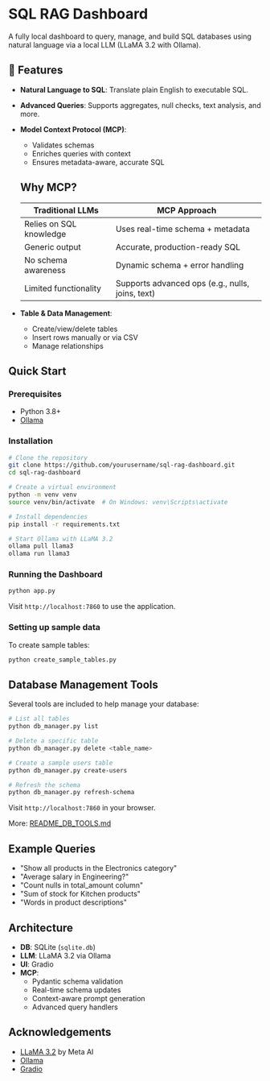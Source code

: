 
# SQL RAG Dashboard

A fully local dashboard to query, manage, and build SQL databases using natural language via a local LLM (LLaMA 3.2 with Ollama).

## 🔧 Features

- **Natural Language to SQL**: Translate plain English to executable SQL.
- **Advanced Queries**: Supports aggregates, null checks, text analysis, and more.
- **Model Context Protocol (MCP)**: 
  - Validates schemas
  - Enriches queries with context
  - Ensures metadata-aware, accurate SQL

  ## Why MCP?

  | Traditional LLMs           | MCP Approach                          |
  |---------------------------|----------------------------------------|
  | Relies on SQL knowledge   | Uses real-time schema + metadata       |
  | Generic output            | Accurate, production-ready SQL         |
  | No schema awareness       | Dynamic schema + error handling        |
  | Limited functionality     | Supports advanced ops (e.g., nulls, joins, text) |

- **Table & Data Management**:
  - Create/view/delete tables
  - Insert rows manually or via CSV
  - Manage relationships



## Quick Start

### Prerequisites
- Python 3.8+
- [Ollama](https://ollama.ai/)

### Installation

```bash
# Clone the repository
git clone https://github.com/yourusername/sql-rag-dashboard.git
cd sql-rag-dashboard

# Create a virtual environment
python -m venv venv
source venv/bin/activate  # On Windows: venv\Scripts\activate

# Install dependencies
pip install -r requirements.txt

# Start Ollama with LLaMA 3.2
ollama pull llama3
ollama run llama3
```

### Running the Dashboard

```bash
python app.py
```

Visit `http://localhost:7860` to use the application.

### Setting up sample data

To create sample tables:

```bash
python create_sample_tables.py
```

## Database Management Tools

Several tools are included to help manage your database:

```bash
# List all tables
python db_manager.py list

# Delete a specific table
python db_manager.py delete <table_name>

# Create a sample users table
python db_manager.py create-users

# Refresh the schema
python db_manager.py refresh-schema
```

Visit `http://localhost:7860` in your browser.


More: [README_DB_TOOLS.md](README_DB_TOOLS.md)

## Example Queries

- "Show all products in the Electronics category"
- "Average salary in Engineering?"
- "Count nulls in total_amount column"
- "Sum of stock for Kitchen products"
- "Words in product descriptions"

## Architecture

- **DB**: SQLite (`sqlite.db`)
- **LLM**: LLaMA 3.2 via Ollama
- **UI**: Gradio
- **MCP**:
  - Pydantic schema validation
  - Real-time schema updates
  - Context-aware prompt generation
  - Advanced query handlers




## Acknowledgements

- [LLaMA 3.2](https://ai.meta.com/llama/) by Meta AI  
- [Ollama](https://ollama.ai/)  
- [Gradio](https://www.gradio.app/)
